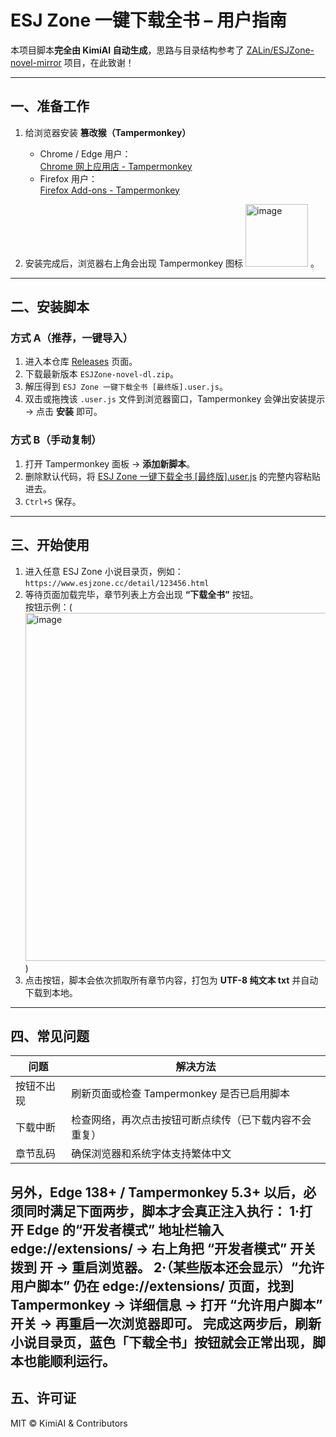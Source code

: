 # ESJ Zone 一键下载全书 – 用户指南

本项目脚本**完全由 KimiAI 自动生成**，思路与目录结构参考了 [ZALin/ESJZone-novel-mirror](https://github.com/ZALin/ESJZone-novel-mirror) 项目，在此致谢！

---

## 一、准备工作

1. 给浏览器安装 **篡改猴（Tampermonkey）**  
   - Chrome / Edge 用户：  
     [Chrome 网上应用店 - Tampermonkey](https://chrome.google.com/webstore/detail/tampermonkey/dhdgffkkebhmkfjojejmpbldmpobfkfo)  
   - Firefox 用户：  
     [Firefox Add-ons - Tampermonkey](https://addons.mozilla.org/firefox/addon/tampermonkey/)

2. 安装完成后，浏览器右上角会出现 Tampermonkey 图标 <img width="100" height="100" alt="image" src="https://github.com/user-attachments/assets/cba97bf8-e600-477e-ac9f-33d097b2b902" />
。

---

## 二、安装脚本

### 方式 A（推荐，一键导入）
1. 进入本仓库 [Releases](../../releases) 页面。
2. 下载最新版本 `ESJZone-novel-dl.zip`。
3. 解压得到 `ESJ Zone 一键下载全书 [最终版].user.js`。
4. 双击或拖拽该 `.user.js` 文件到浏览器窗口，Tampermonkey 会弹出安装提示 → 点击 **安装** 即可。

### 方式 B（手动复制）
1. 打开 Tampermonkey 面板 → **添加新脚本**。
2. 删除默认代码，将 [ESJ Zone 一键下载全书 [最终版].user.js](ESJ%20Zone%20一键下载全书%20[最终版].user.js) 的完整内容粘贴进去。
3. `Ctrl+S` 保存。

---

## 三、开始使用

1. 进入任意 ESJ Zone 小说目录页，例如：  
   `https://www.esjzone.cc/detail/123456.html`
2. 等待页面加载完毕，章节列表上方会出现 **“下载全书”** 按钮。  
   按钮示例：(<img width="847" height="557" alt="image" src="https://github.com/user-attachments/assets/f0d1767f-0814-4a2b-ab4d-f61d1ae49260" />
)
3. 点击按钮，脚本会依次抓取所有章节内容，打包为 **UTF-8 纯文本 txt** 并自动下载到本地。

---

## 四、常见问题

| 问题 | 解决方法 |
|---|---|
| 按钮不出现 | 刷新页面或检查 Tampermonkey 是否已启用脚本|
| 下载中断 | 检查网络，再次点击按钮可断点续传（已下载内容不会重复） |
| 章节乱码 | 确保浏览器和系统字体支持繁体中文 |
另外，Edge 138+ / Tampermonkey 5.3+ 以后，必须同时满足下面两步，脚本才会真正注入执行：
1·打开 Edge 的“开发者模式”
地址栏输入 edge://extensions/ → 右上角把 “开发者模式” 开关拨到 开 → 重启浏览器。
2·（某些版本还会显示）“允许用户脚本”
仍在 edge://extensions/ 页面，找到 Tampermonkey → 详细信息 → 打开 “允许用户脚本” 开关 → 再重启一次浏览器即可。
完成这两步后，刷新小说目录页，蓝色「下载全书」按钮就会正常出现，脚本也能顺利运行。
---

## 五、许可证

MIT © KimiAI & Contributors
